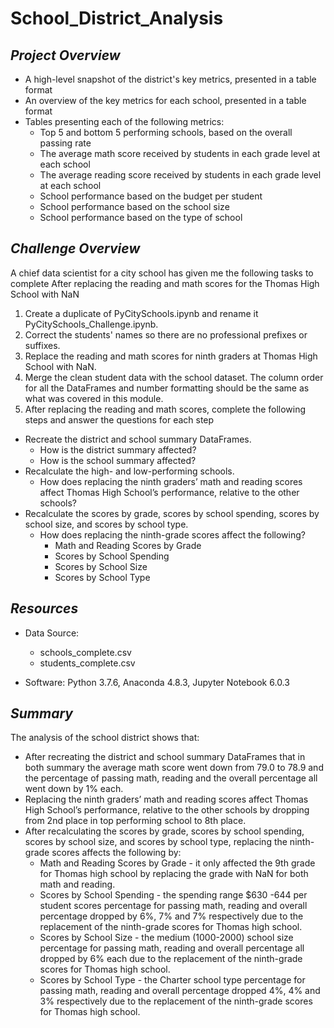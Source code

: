 # School_District_Analysis

## *Project Overview*

* A high-level snapshot of the district's key metrics, presented in a table format
* An overview of the key metrics for each school, presented in a table format
* Tables presenting each of the following metrics:
  * Top 5 and bottom 5 performing schools, based on the overall passing rate
  * The average math score received by students in each grade level at each school
  * The average reading score received by students in each grade level at each school
  * School performance based on the budget per student
  * School performance based on the school size 
  * School performance based on the type of school

## *Challenge Overview*

A chief data scientist for a city school has given me the following tasks to complete After replacing the reading and math scores for the Thomas High School with NaN
  1. Create a duplicate of PyCitySchools.ipynb and rename it PyCitySchools_Challenge.ipynb.
  2. Correct the students' names so there are no professional prefixes or suffixes.
  3. Replace the reading and math scores for ninth graders at Thomas High School with NaN.
  4. Merge the clean student data with the school dataset. The column order for all the DataFrames and number formatting should be the same as what was covered in this module.
  5. After replacing the reading and math scores, complete the following steps and answer the questions for each step
   * Recreate the district and school summary DataFrames.
     * How is the district summary affected?
     * How is the school summary affected? 
   * Recalculate the high- and low-performing schools.
     * How does replacing the ninth graders’ math and reading scores affect Thomas High School’s performance, relative to the other schools?
   * Recalculate the scores by grade, scores by school spending, scores by school size, and scores by school type.
      * How does replacing the ninth-grade scores affect the following?
        * Math and Reading Scores by Grade
        * Scores by School Spending
        * Scores by School Size
        * Scores by School Type


## *Resources*

  * Data Source: 
      * schools_complete.csv
      * students_complete.csv
  
  * Software: Python 3.7.6, Anaconda 4.8.3, Jupyter Notebook 6.0.3
  
  ## *Summary*
  
  The analysis of the school district shows that:
  * After recreating the district and school summary DataFrames that in both summary the average math score went down from 79.0 to 78.9 and the percentage of passing math, reading and the overall percentage all went down by 1% each.
  * Replacing the ninth graders’ math and reading scores affect Thomas High School’s performance, relative to the other schools by dropping from 2nd place in top performing school to 8th place.
  * After recalculating the scores by grade, scores by school spending, scores by school size, and scores by school type, replacing the ninth-grade scores affects the following by:
     * Math and Reading Scores by Grade - it only affected the 9th grade for Thomas high school by replacing the grade with NaN for both math and  reading.
     * Scores by School Spending - the spending range $630 -644 per student scores percentage for passing math, reading and overall percentage dropped by 6%, 7% and 7% respectively due to the replacement of the ninth-grade scores for Thomas high school.
     * Scores by School Size - the medium (1000-2000) school size percentage for passing math, reading and overall percentage all dropped by 6% each  due to the replacement of the ninth-grade scores for Thomas high school.
     * Scores by School Type - the Charter school type percentage for passing math, reading and overall percentage dropped 4%, 4% and 3% respectively due to the replacement of the ninth-grade scores for Thomas high school.
